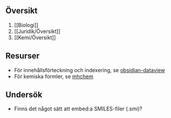 ## Översikt
1. [[Biologi]]
2. [[Juridik/Översikt]]
3. [[Kemi/Översikt]]
## Resurser
* För innehållsförteckning och indexering, se [obsidian-dataview](https://blacksmithgu.github.io/obsidian-dataview/)
* För kemiska formler, se [mhchem](https://mhchem.github.io/MathJax-mhchem/)
## Undersök
- Finns det något sätt att embed:a SMILES-filer (.smi)?
